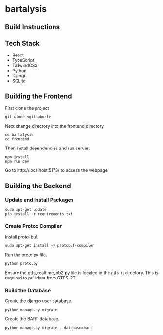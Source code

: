 # bartalysis

## Build Instructions

## Tech Stack

- React
- TypeScript
- TailwindCSS
- Python
- Django
- SQLite

## Building the Frontend

First clone the project

```
git clone <githuburl>
```

Next change directory into the frontend directory

```
cd bartalysis
cd frontend
```

Then install dependencies and run server:

```
npm install
npm run dev
```

Go to http://localhost:5173/ to access the webpage

## Building the Backend

### Update and Install Packages

```
sudo apt-get update
pip install -r requirements.txt
```

### Create Protoc Compiler

Install proto-buf.

```
sudo apt-get install -y protobuf-compiler
```

Run the proto.py file.

```
python proto.py
```

Ensure the gtfs_realtime_pb2.py file is located in the gtfs-rt directory. This is required to pull data from GTFS-RT.

### Build the Database

Create the django user database.

```
python manage.py migrate
```

Create the BART database.

```
python manage.py migrate --database=bart
```
